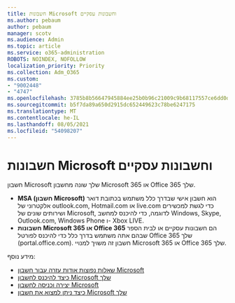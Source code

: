 ```yaml
---
title: חשבונות Microsoft וחשבונות עסקיים
ms.author: pebaum
author: pebaum
manager: scotv
ms.audience: Admin
ms.topic: article
ms.service: o365-administration
ROBOTS: NOINDEX, NOFOLLOW
localization_priority: Priority
ms.collection: Adm_O365
ms.custom:
- "9002448"
- "4747"
ms.openlocfilehash: 3785b8b56647945884ee25b0b96c21009c9b68117557ce6dd0d049b9d2eeb9eb
ms.sourcegitcommit: b5f7da89a650d2915dc652449623c78be6247175
ms.translationtype: MT
ms.contentlocale: he-IL
ms.lasthandoff: 08/05/2021
ms.locfileid: "54098207"
---
```

# <a name="microsoft-and-business-accounts"></a>חשבונות Microsoft וחשבונות עסקיים

חשבון Microsoft שלך שונה מחשבון Microsoft 365 או Office 365 שלך.

- **MSA (חשבון Microsoft)** הוא חשבון אישי שבדרך כלל משתמש בכתובת דואר אלקטרוני של outlook.com, Hotmail.com או live.com כדי לגשת למכשירים ושירותים שונים של Microsoft, לדוגמה, כדי להיכנס למחשב Windows, Skype, Outlook.com, Windows Phone ו- Xbox LIVE.
- **חשבונות Microsoft 365 או Office 365** הם חשבונות עסקיים או לבית הספר שבהם אתה משתמש בדרך כלל כדי להיכנס לפורטל Office 365 שלך (portal.office.com). חשבון זה משויך למנויי Microsoft 365 או Office 365 שלך.

מידע נוסף:

- [שאלות נפוצות אודות עזרה עבור חשבון Microsoft](https://support.microsoft.com/hub/4294457/microsoft-account-help) 
- [כיצד להיכנס לחשבון Microsoft שלך](https://support.microsoft.com/help/4028195/microsoft-account-how-to-sign-in)
- [יצירה וכניסה לחשבון Microsoft](https://account.microsoft.com/account)
- [כיצד ניתן למצוא את חשבון Microsoft שלך](https://support.microsoft.com/help/13811/microsoft-account-how-to-find)
